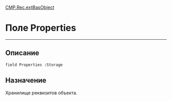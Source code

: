 ﻿---
Link: CMP.Rec.extBasObject.@Properties
---

<!---  Навигация
[Имя проекта](#) :
-->
[CMP.Rec.extBasObject](Default)

# Поле Properties
---

## Описание

    field Properties :Storage

<!--
## Аргументы{#Args}

### Аргумент1

Описание аргумента 1
-->

## Назначение

Хранилище реквизитов объекта.

<!--
## Пример

    Properties...
-->

